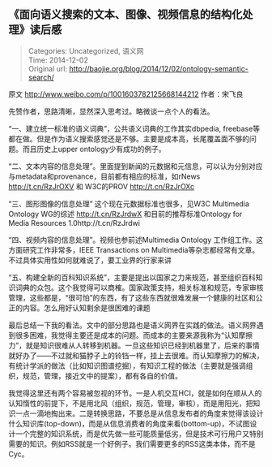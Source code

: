 《面向语义搜索的文本、图像、视频信息的结构化处理》读后感
---
    
> Categories: Uncategorized, 语义网  
> Time: 2014-12-02  
> Original url: <http://baojie.org/blog/2014/12/02/ontology-semantic-search/>
    
原文 <http://www.weibo.com/p/1001603782125668144212> 作者：宋飞良

先赞作者，思路清晰，显然深入思考过。略微谈一点个人的看法。

“一、建立统一标准的语义词典”，公共语义词典的工作其实dbpedia, freebase等都在做。但是作为语义搜索感觉还是不够。主要是成本高，长尾覆盖面不够的问题。而且历史上upper ontology少有成功的例子。

“二、文本内容的信息处理”。里面提到新闻的元数据和元信息，可以认为分别对应与metadata和provenance，目前都有相应的标准，如rNews http://t.cn/RzJrOXV 和 W3C的PROV http://t.cn/RzJrOXc

“三、图形图像的信息处理” 这个现在元数据标准也很多，见W3C Multimedia Ontology WG的综述 http://t.cn/RzJrdwX 和目前的推荐标准Ontology for Media Resources 1.0http://t.cn/RzJrdwi

“四、视频内容的信息处理”。视频也参前述Multimedia Ontology 工作组工作。这方面研究工作非常多，IEEE Transactions on Multimedia等杂志都经常有文章。不过具体实用性如何就难说了，要工业界的行家来讲

“五、构建全新的百科知识系统”，主要是提出以国家之力来规范，甚至组织百科知识词典的众包。这个我觉得可以商榷。国家政策支持，相关标准和规范，专家审核管理，这些都是，“很可怕”的东西，有了这些东西就很难发展一个健康的社区和公正的内容。怎么用好认知剩余是很困难的课题

最后总结一下我的看法。文中的部分思路也是语义网界在实践的做法。语义网界遇到很多困难，我觉得主要还是成本的问题。而成本的主要来源我称为“认知摩擦力”，就是知识很难从人转移到机器。一旦这些知识已经到机器里了，后来的事情就好办了——不过就和猫脖子上的铃铛一样，挂上去很难。而认知摩擦力的解决，有统计学派的做法（比如知识图谱挖掘），有知识工程的做法（主要就是强调组织，规范，管理，接近文中的提案），都有各自的价值。

我觉得这里还有两个容易被忽视的环节。一是人机交互HCI，就是如何在顺从人的认知惰性的前提下，不是用北风（组织，规范，管理，审核），而是用阳光，把知识一点一滴地掏出来。二是转换思路，不要总是从信息发布者的角度来觉得该设计什么知识库(top-down)，而是从信息消费者的角度来看(bottom-up)，不试图设计一个完整的知识系统，而是优先做一些可能质量低劣，但是技术可行用户又特别需要的知识。例如RSS就是一个好例子。我们需要更多的RSS这类本体，而不是Cyc。     
    